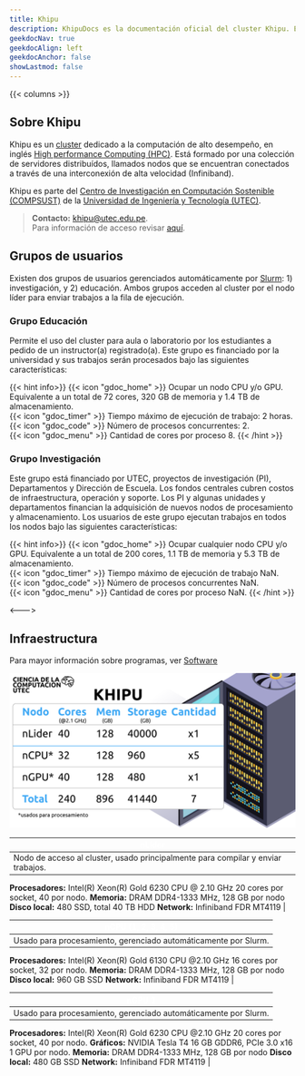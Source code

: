 ```yaml
---
title: Khipu
description: KhipuDocs es la documentación oficial del cluster Khipu. En este sitio encontrarás todoa la información sobre el cluster, las políticas y guías de uso. Para empezar a usar Khipu, solo necesitas ser miembro de la comunidad UTEC y registrarte en el siguiente formulario.
geekdocNav: true
geekdocAlign: left
geekdocAnchor: false
showLastmod: false
---
```


{{< columns >}}

## Sobre Khipu

Khipu es un [cluster](https://en.wikipedia.org/wiki/Cluster) dedicado a la computación de alto desempeño, en inglés [High performance Computing (HPC)](https://en.wikipedia.org/wiki/Supercomputer). Está formado por una colección de servidores distribuídos, llamados nodos que se encuentran conectados a través de una interconexión de alta velocidad (Infiniband).

Khipu es parte del [Centro de Investigación en Computación Sostenible (COMPSUST)](https://compsust.utec.edu.pe/) de la [Universidad de Ingeniería y Tecnología (UTEC)](https://utec.edu.pe/).

> **Contacto:** khipu@utec.edu.pe. \
> Para información de acceso revisar [aquí](/politica/reglas-de-uso/). 


## Grupos de usuarios

Existen dos grupos de usuarios gerenciados automáticamente por [Slurm](): 1) investigación, y 2) educación.
Ambos grupos acceden al cluster por el nodo líder para enviar trabajos a la fila de ejecución.


### Grupo Educación 

Permite el uso del cluster para aula o laboratorio por los estudiantes a pedido de un instructor(a) registrado(a).
Este grupo es financiado por la universidad y sus trabajos serán procesados bajo las siguientes características:

{{< hint info>}}
{{< icon "gdoc_home" >}} Ocupar un nodo CPU y/o GPU. Equivalente a un total de 72 cores, 320 GB de memoria y 1.4 TB de almacenamiento.\
{{< icon "gdoc_timer" >}} Tiempo máximo de ejecución de trabajo: 2 horas.\
{{< icon "gdoc_code" >}} Número de procesos concurrentes: 2.\
{{< icon "gdoc_menu" >}} Cantidad de cores por proceso 8. 
{{< /hint >}}

### Grupo Investigación 

Este grupo está financiado por UTEC, proyectos de investigación (PI), Departamentos y Dirección de Escuela.
Los fondos centrales cubren costos de infraestructura, operación y soporte. Los PI y algunas unidades y departamentos financian la adquisición de nuevos nodos de procesamiento y almacenamiento.
Los usuarios de este grupo ejecutan trabajos en todos los nodos bajo las siguientes características: 

{{< hint info>}}
{{< icon "gdoc_home" >}} Ocupar cualquier nodo CPU y/o GPU. Equivalente a un total de 200 cores, 1.1 TB de memoria y 5.3 TB de almacenamiento.\
{{< icon "gdoc_timer" >}} Tiempo máximo de ejecución de trabajo NaN.\
{{< icon "gdoc_code" >}} Número de procesos concurrentes NaN.\
{{< icon "gdoc_menu" >}} Cantidad de cores por proceso NaN. 
{{< /hint >}}



<--->

## Infraestructura

Para mayor información sobre programas, ver [Software](/software/disponible/)


![](infraestructura.png)

<style>
.myTable {
    border-radius: 5px;
}
.myTable th {
    background-color:var(--header-background); 
    color: white; 
}

</style>

<div class="myTable">

| nLíder | 
| -- | 
| Nodo de acceso al cluster, usado principalmente para compilar y enviar trabajos. 
**Procesadores:** Intel(R) Xeon(R) Gold 6230 CPU @ 2.10 GHz 20 cores por socket, 40 por nodo. 
**Memoria:** DRAM DDR4-1333 MHz, 128 GB por nodo 
**Disco local:** 480 SSD, total 40 TB HDD 
**Network:** Infiniband FDR MT4119 | 


| nCPU (1, 2, 3, 4, 5) | 
| -- | 
| Usado para procesamiento, gerenciado automáticamente por Slurm.
**Procesadores:** Intel(R) Xeon(R) Gold 6130 CPU @2.10 GHz 16 cores por socket, 32 por nodo.
**Memoria:** DRAM DDR4-1333 MHz, 128 GB por nodo 
**Disco local:**  960 GB SSD
**Network:** Infiniband FDR MT4119 | 

| nGPU 1 | 
| -- | 
| Usado para procesamiento, gerenciado automáticamente por Slurm.
**Procesadores:** Intel(R) Xeon(R) Gold 6230 CPU @2.10 GHz 20 cores por socket, 40 por nodo. 
**Gráficos:** NVIDIA Tesla T4 16 GB GDDR6, PCIe 3.0 x16 1 GPU por nodo. 
**Memoria:** DRAM DDR4-1333 MHz, 128 GB por nodo 
**Disco local:**  480 GB SSD
**Network:** Infiniband FDR MT4119 | 

<!-- | nGPU 2 | 
| -- | 
| Usado para procesamiento, gerenciado automáticamente por Slurm.
**Procesadores:** AMD EPYC 7742 @2.24 GHz 64 cores por socket, 128 por nodo. 
**Gráficos:** NVIDIA Tesla T4 16 GB GDDR6, PCIe 3.0 x16 1 GPU por nodo. 
**Memoria:** DRAM DDR4-1333 MHz, 128 GB por nodo 
**Disco local:**  480 GB SSD
**Network:** Infiniband FDR MT4119 | 
 -->

</div>
